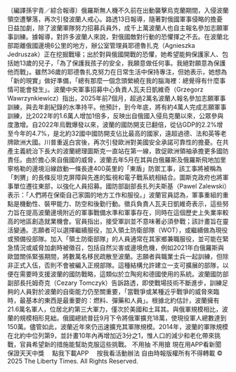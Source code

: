 〔編譯孫宇青／綜合報導〕俄羅斯無人機不久前在出動襲擊烏克蘭期間，入侵波蘭領空遭擊落，再次引發波蘭人戒心。路透13日報導，隨著對俄國軍事侵略的擔憂日益加劇，除了波蘭軍隊努力招募兵員外，成千上萬波蘭人也自主報名參加志願軍事訓練。據報導，對許多波蘭人來說，對俄國敵對行動的恐懼揮之不去。在波蘭北部距離俄國邊境6公里的地方，辦公室管理員耶德魯扎克（Agnieszka Jedruszak）正在挖掘戰壕；出於對與俄國開戰的恐懼，她希望能夠保護家人、包括她13歲的兒子，「為了保護我孩子的安全，我願意做任何事。我絕對願意為保護他而戰」。雖然36歲的耶德魯扎克努力在日常生活中保持專注，但她表示，她想為「新的現實」做好準備，「總有那麼一個念頭縈繞在我的腦海裡：總覺得有什麼事情可能會發生」。波蘭中央軍事招募中心負責人瓦夫日凱維奇（Grzegorz Wawrzynkiewicz）指出，2025年前7個月，超過2萬名波蘭人報名參加志願軍事訓練，與去年創紀錄的水準持平。他預計，到今年底，將有約4萬人完成志願軍事訓練，比2022年的1.6萬人增加1倍多，反映出自俄國入侵烏克蘭以來，公眾參與度激增。自2022年烏戰爆發以來，波蘭的國防開支已翻倍，從佔GDP的2.2%增至今年的4.7%，是北約32國中國防開支佔比最高的國家，遠超過德、法和英等老牌歐洲大國。川普重返白宮後，再次引發歐洲對美國安全承諾可靠性的擔憂。在共產主義統治下長大的波蘭總理圖斯克一直站在第一線，敦促歐洲領袖承擔更多國防責任。由於擔心來自俄國的威脅，波蘭去年5月在其與白俄羅斯及俄羅斯飛地加里寧格勒的邊境沿線啟動一條長達400英里的「東盾」防禦工事，該工事將被稱為「刺猬」的長條反坦克屏障與先進的監視和電子戰系統相結合。圖斯克政府也將軍事單位遷往東部，以強化人員招募。國防部副部長扎列夫斯基（Pawel Zalewski）表示：「人們將在保衛自己家園的地方工作和服役。」波蘭官員認為，軍事重組的重點是機動性、裝甲能力、防空和後勤行動。徵兵負責人瓦夫日凱維奇表示，這些努力旨在提高波蘭邊境附近的軍事戰備水準和軍事存在，同時在這個歷史上失業率較高的地區創造就業機會。官員指出，接受軍訓並不意味著必須參戰；該計畫旨在靈活變通。志願者可以選擇繼續服役，加入領土防衛部隊（WOT），或繼續做為現役或預備役部隊。加入「領土防衛部隊」的人員通常在其家鄉兼職服役，並可能在緊急情況或威脅加劇時被徵召，包括自然災害或邊境危機，例如2021年白俄羅斯與歐盟關係緊張期間，將數萬名移民疏散至波蘭。志願者與職業士兵一起訓練，但除非正式入伍，否則不會被編入正規部隊。這種結構允許建立一支可擴展的部隊，以便在需要時支援波蘭的國防戰略，這類似於立陶宛和德國使用的系統。波蘭國防部副部長托姆奇克（Cezary Tomczyk）告訴路透，即使戰場技術不斷進步，訓練足夠的人員對於波蘭的自衛能力仍至關重要，「當戰爭或某種近乎戰爭的威脅來臨時，最基本的東西是最重要的：燃料、彈藥和人員」。根據北約估計，波蘭擁有21.6萬名軍人，位居北約第三大軍力，僅次於美國和土耳其。與俄軍規模相比，波蘭的規模相形見絀。俄國總統普廷9月下令將俄軍擴充18萬，使現役軍人總數達到150萬。儘管如此，波蘭近年來仍迅速擴充其軍隊規模。2014年，波蘭的軍隊規模在北約中位列第9，並計畫10年內再增加近3分之1，惟人口的減少和老化帶來挑戰，官員希望新的措施能幫助克服這些挑戰。
    不用抽 不用搶 現在用APP看新聞 保證天天中獎　
    點我下載APP　
    按我看活動辦法
自由時報版權所有不得轉載 © 2025 The Liberty Times. All Rights Reserved.